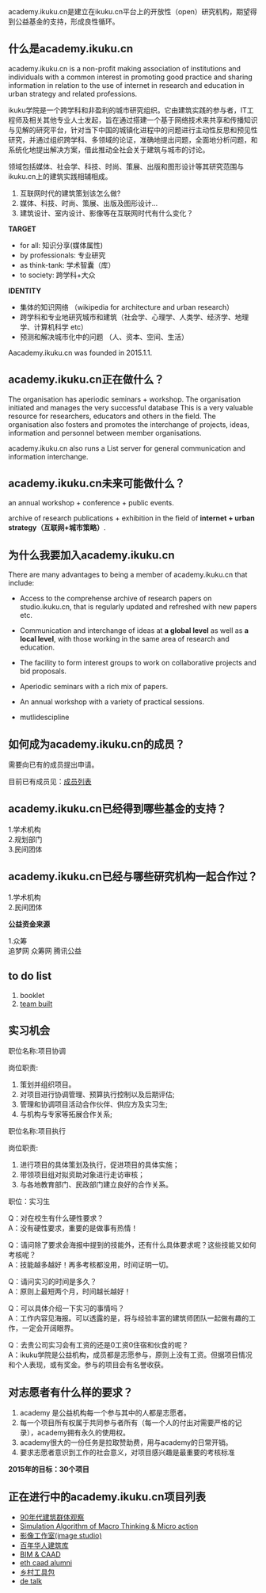 academy.ikuku.cn是建立在ikuku.cn平台上的开放性（open）研究机构，期望得到公益基金的支持，形成良性循环。

**什么是academy.ikuku.cn**
--------


academy.ikuku.cn is a non-profit making association of institutions and individuals with a common interest in promoting good practice and sharing information in relation to the use of internet in research and education in urban strategy and related professions. 

ikuku学院是一个跨学科和非盈利的城市研究组织。它由建筑实践的参与者，IT工程师及相关其他专业人士发起，旨在通过搭建一个基于网络技术来共享和传播知识与见解的研究平台，针对当下中国的城镇化进程中的问题进行主动性反思和预见性研究，并通过组织跨学科、多领域的论证，准确地提出问题，全面地分析问题，和系统化地提出解决方案，借此推动全社会关于建筑与城市的讨论。

领域包括媒体、社会学、科技、时尚、策展、出版和图形设计等其研究范围与ikuku.cn上的建筑实践相辅相成。

1. 互联网时代的建筑策划该怎么做?  
2. 媒体、科技、时尚、策展、出版及图形设计...  
3. 建筑设计、室内设计、影像等在互联网时代有什么变化？    


**TARGET**
* for all: 知识分享(媒体属性)
* by professionals: 专业研究
* as think-tank: 学术智囊（库）
* to society: 跨学科+大众

**IDENTITY**
* 集体的知识网络 （wikipedia for architecture and urban research）
* 跨学科和专业地研究城市和建筑（社会学、心理学、人类学、经济学、地理学、计算机科学 etc）
* 预测和解决城市化中的问题  （人、资本、空间、生活）

Aacademy.ikuku.cn was founded in 2015.1.1.



**academy.ikuku.cn正在做什么？**
--------


The organisation has aperiodic seminars + workshop.  The organisation initiated and manages the very successful database  This is a very valuable resource for researchers, educators and others in the field. The organisation also fosters and promotes the interchange of projects, ideas, information and personnel between member organisations.

academy.ikuku.cn also runs a List server for general communication and information interchange.




**academy.ikuku.cn未来可能做什么？**
--------

an annual workshop + conference + public events.

archive of research publications + exhibition in the field of **internet + urban strategy（互联网+城市策略）**.



**为什么我要加入academy.ikuku.cn**
--------

There are many advantages to being a member of academy.ikuku.cn that include:

* Access to the comprehense archive of research papers on studio.ikuku.cn, that is regularly updated and refreshed with new papers etc.  

* Communication and interchange of ideas at **a global level** as well as **a local level**, with those working in the same area of research and education.  

* The facility to form interest groups to work on collaborative projects and bid proposals.  

* Aperiodic seminars with a rich mix of papers.  

* An annual workshop with a variety of practical sessions.  

* mutlidescipline



**如何成为academy.ikuku.cn的成员？** 
----- 

需要向已有的成员提出申请。

目前已有成员见：[成员列表](team.md)


**academy.ikuku.cn已经得到哪些基金的支持？**  
-----
1.学术机构  
2.规划部门  
3.民间团体  


**academy.ikuku.cn已经与哪些研究机构一起合作过？**  
-----
1.学术机构   
2.民间团体 


**公益资金来源**

1.众筹  
追梦网  众筹网  腾讯公益   

**to do list**
--------
1. booklet
2. [team built](team.md)


**实习机会**
-------


职位名称:项目协调   

岗位职责:  
1.  策划并组织项目。   
2.  对项目进行协调管理、预算执行控制以及后期评估;   
3.  管理和协调项目活动合作伙伴、供应方及实习生;   
4.  与机构与专家等拓展合作关系;   


职位名称:项目执行    

岗位职责:  
1.  进行项目的具体策划及执行，促进项目的具体实施；  
2.  带领项目组对拟资助对象进行走访审核；  
3.  与各地教育部门、民政部门建立良好的合作关系。  

职位：实习生

Q：对在校生有什么硬性要求？  
A：没有硬性要求，重要的是做事有热情！  

Q：请问除了要求会海报中提到的技能外，还有什么具体要求呢？这些技能又如何考核呢？  
A：技能越多越好！再多考核都没用，时间证明一切。  

Q：请问实习的时间是多久？  
A：原则上最短两个月，时间越长越好！  

Q：可以具体介绍一下实习的事情吗？  
A：工作内容见海报。可以透露的是，将与经验丰富的建筑师团队一起做有趣的工作，一定会开阔眼界。  

Q：去贵公司实习会有工资的还是0工资0住宿和伙食的呢？   
A：ikuku学院是公益机构，成员都是志愿参与，原则上没有工资。但据项目情况和个人表现，或有奖金。参与的项目会有名誉收获。  


**对志愿者有什么样的要求？**
--------

1.  academy 是公益机构每一个参与其中的人都是志愿者。
2.  每一个项目所有权属于共同参与者所有（每一个人的付出对需要严格的记录），academy拥有永久的使用权。
3.  academy很大的一份任务是拉取赞助费，用与academy的日常开销。
4.  要求志愿者意识到工作的社会意义，对项目感兴趣是最重要的考核标准



**2015年的目标：30个项目**   
 

**正在进行中的academy.ikuku.cn项目列表**
-----  


* [90年代建筑群体观察](90s.md)
* [Simulation Algorithm of Macro Thinking & Micro action](https://github.com/caadxyz/Macro-Thinking-Micro-action)
* [影像工作室(image studio)](imagestudio.md)
* [百年华人建筑库](100.md)
* [BIM & CAAD](https://github.com/caadxyz/bim)
* [eth caad alumni](ethcaad.md)
* [乡村工具包](vallage.md)
* [de talk](detalk.md)










 